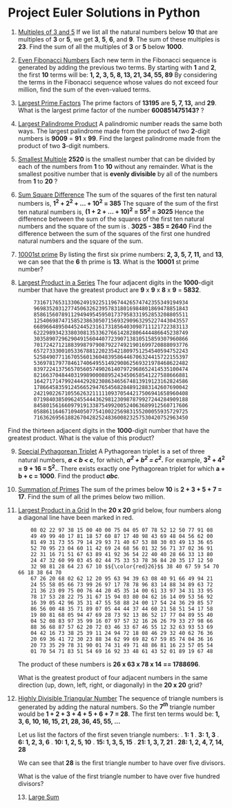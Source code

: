 # Project Euler Solutions in Python

1. [Multiples of 3 and 5](https://github.com/papilo-cloud/Project_Euler/blob/main/src/multiples_of_3_or_5.py) If we list all the natural numbers below __10__ that are multiples of __3__ or __5__, we get __3__,
__5__, __6__, and __9__. The sum of these multiples is __23__. Find the sum of all the multiples of __3__ 
or __5__ below __1000__.

2. [Even Fibonacci Numbers](https://github.com/papilo-cloud/Project_Euler/blob/main/src/fibonacci_numbers.py) Each new term in the Fibonacci sequence is generated by adding the previous two terms. By starting with __1__ and __2__, the first __10__ terms will be: __1, 2, 3, 5, 8, 13, 21, 34, 55, 89__
By considering the terms in the Fibonacci sequence whose values do not exceed four million, find the sum of the even-valued terms.

3. [Largest Prime Factors](https://github.com/papilo-cloud/Project_Euler/blob/main/src/prime_factor.py) The prime factors of __13195__ are __5, 7, 13,__ and __29__.
What is the largest prime factor of the number __600851475143?__
?

4. [Largest Palindrome Product](https://github.com/papilo-cloud/Project_Euler/blob/main/src/largest_palindrome_product.py) A palindromic number reads the same both ways. The largest palindrome made from the product of two __2__-digit numbers is __9009__ = __91__ x __99__.
Find the largest palindrome made from the product of two 
__3__-digit numbers.

5. [Smallest Multiple](https://github.com/papilo-cloud/Project_Euler/blob/main/src/smallest_multiple.py) __2520__ is the smallest number that can be divided by each of the numbers from __1__ to __10__
without any remainder.
What is the smallest positive number that is __evenly divisible__ by all of the numbers from __1__ to __20__ ?

6. [Sum Square Difference](https://github.com/papilo-cloud/Project_Euler/blob/main/src/sum_square_difference.py) The sum of the squares of the first ten natural numbers is, __1<sup>2</sup> + 2<sup>2</sup> + ... + 10<sup>2</sup> = 385__
The square of the sum of the first ten natural numbers is, __(1 + 2 + ... + 10)<sup>2</sup> = 55<sup>2</sup> = 3025__
Hence the difference between the sum of the squares of the first ten natural numbers and the square of the sum is . __3025 - 385 = 2640__
Find the difference between the sum of the squares of the first one hundred natural numbers and the square of the sum.

7. [10001st prime](https://github.com/papilo-cloud/Project_Euler/blob/main/src/nth_prime.py) By listing the first six prime numbers: __2, 3, 5, 7, 11,__ and __13__, we can see that the __6__ th prime is __13__.
What is the __10001__ st prime number?

8. [Largest Product in a Series](https://github.com/papilo-cloud/Project_Euler/blob/main/src/largest_product_in_a_series.py) The four adjacent digits in the __1000__-digit number that have the greatest product are __9__ x __9__ x __8__ x __9__ = __5832__.

            73167176531330624919225119674426574742355349194934
            96983520312774506326239578318016984801869478851843
            85861560789112949495459501737958331952853208805511
            12540698747158523863050715693290963295227443043557
            66896648950445244523161731856403098711121722383113
            62229893423380308135336276614282806444486645238749
            30358907296290491560440772390713810515859307960866
            70172427121883998797908792274921901699720888093776
            65727333001053367881220235421809751254540594752243
            52584907711670556013604839586446706324415722155397
            53697817977846174064955149290862569321978468622482
            83972241375657056057490261407972968652414535100474
            82166370484403199890008895243450658541227588666881
            16427171479924442928230863465674813919123162824586
            17866458359124566529476545682848912883142607690042
            24219022671055626321111109370544217506941658960408
            07198403850962455444362981230987879927244284909188
            84580156166097919133875499200524063689912560717606
            05886116467109405077541002256983155200055935729725
            71636269561882670428252483600823257530420752963450

Find the thirteen adjacent digits in the __1000__-digit number that have the greatest product. What is the value of this product?

9. [Special Pythagorean Triplet](https://github.com/papilo-cloud/Project_Euler/blob/main/src/pythagoran_triplet.py) A Pythagorean triplet is a set of three natural numbers, __*a < b < c*__, for which,
                                                 __*a<sup>2</sup> + b<sup>2</sup> = c<sup>2</sup>*.__
For example, __3<sup>2</sup> + 4<sup>2</sup> = 9 + 16 = 5<sup>2</sup>.__.
There exists exactly one Pythagorean triplet for which __a + b + c = 1000__.
Find the product __*abc*__.

10. [Summation of Primes](https://github.com/papilo-cloud/Project_Euler/blob/main/src/summation_of_primes.py) The sum of the primes below __10__ is __2 + 3 + 5 + 7 = 17__.
    Find the sum of all the primes below two million.

11. [Largest Product in a Grid](https://github.com/papilo-cloud/Project_Euler/blob/main/src/largest_prod_in_a_grid.py) In the __20 x 20__ grid below, four numbers along a diagonal line have been marked in red.

            08 02 22 97 38 15 00 40 00 75 04 05 07 78 52 12 50 77 91 08
            49 49 99 40 17 81 18 57 60 87 17 40 98 43 69 48 04 56 62 00
            81 49 31 73 55 79 14 29 93 71 40 67 53 88 30 03 49 13 36 65
            52 70 95 23 04 60 11 42 69 24 68 56 01 32 56 71 37 02 36 91
            22 31 16 71 51 67 63 89 41 92 36 54 22 40 40 28 66 33 13 80
            24 47 32 60 99 03 45 02 44 75 33 53 78 36 84 20 35 17 12 50
            32 98 81 28 64 23 67 10 $${\color{red}26}$$ 38 40 67 59 54 70 66 18 38 64 70
            67 26 20 68 02 62 12 20 95 63 94 39 63 08 40 91 66 49 94 21
            24 55 58 05 66 73 99 26 97 17 78 78 96 83 14 88 34 89 63 72
            21 36 23 09 75 00 76 44 20 45 35 14 00 61 33 97 34 31 33 95
            78 17 53 28 22 75 31 67 15 94 03 80 04 62 16 14 09 53 56 92
            16 39 05 42 96 35 31 47 55 58 88 24 00 17 54 24 36 29 85 57
            86 56 00 48 35 71 89 07 05 44 44 37 44 60 21 58 51 54 17 58
            19 80 81 68 05 94 47 69 28 73 92 13 86 52 17 77 04 89 55 40
            04 52 08 83 97 35 99 16 07 97 57 32 16 26 26 79 33 27 98 66
            88 36 68 87 57 62 20 72 03 46 33 67 46 55 12 32 63 93 53 69
            04 42 16 73 38 25 39 11 24 94 72 18 08 46 29 32 40 62 76 36
            20 69 36 41 72 30 23 88 34 62 99 69 82 67 59 85 74 04 36 16
            20 73 35 29 78 31 90 01 74 31 49 71 48 86 81 16 23 57 05 54
            01 70 54 71 83 51 54 69 16 92 33 48 61 43 52 01 89 19 67 48

    The product of these numbers is __26 x 63 x 78 x 14 == 1788696__.

    What is the greatest product of four adjacent numbers in the same direction (up, down, left, right, or diagonally) in the 
    __20 x 20__ grid?

12. [Highly Divisible Triangular Number](https://github.com/papilo-cloud/Project_Euler/blob/main/src/divisible_triangular_number.py) The sequence of triangle numbers is generated by adding the natural numbers. So the __7<sup>*th*</sup>__ triangle number would be __1 + 2 + 3 + 4 + 5 + 6 + 7 = 28__. The first ten terms would be:
            __1, 3, 6, 10, 16, 15, 21, 28, 36, 45, 55, ...__

    Let us list the factors of the first seven triangle numbers:
           . __1: 1__
           . __3: 1, 3__
           . __6: 1, 2, 3, 6__
           . __10: 1, 2, 5, 10__
           . __15: 1, 3, 5, 15__
           . __21: 1, 3, 7, 21__
           . __28: 1, 2, 4, 7, 14, 28__
 
    We can see that __28__ is the first triangle number to have over five divisors.

    What is the value of the first triangle number to have over five hundred divisors?

    13. [Large Sum](https://github.com/papilo-cloud/Project_Euler/blob/main/src/large_sum.py) 
